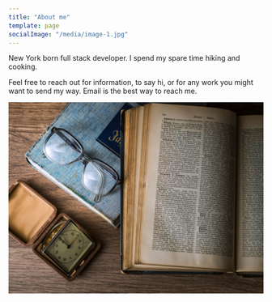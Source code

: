 ```yaml
---
title: "About me"
template: page
socialImage: "/media/image-1.jpg"
---
```


New York born full stack developer. I spend my spare time hiking and cooking.

Feel free to reach out for information, to say hi, or for any work you might want to send my way. Email is the best way to reach me.

![Desk with glasses.](/media/image-1.jpg)
